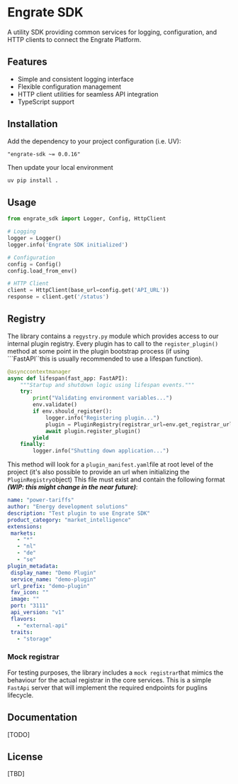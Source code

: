 # Engrate SDK

A utility SDK providing common services for logging, configuration, and HTTP clients to connect the Engrate Platform.

## Features

- Simple and consistent logging interface
- Flexible configuration management
- HTTP client utilities for seamless API integration
- TypeScript support

## Installation

Add the dependency to your project configuration (i.e. UV):

```code
"engrate-sdk ~= 0.0.16"
```
Then update your local environment
```bash
uv pip install .
```

## Usage

```python
from engrate_sdk import Logger, Config, HttpClient

# Logging
logger = Logger()
logger.info('Engrate SDK initialized')

# Configuration
config = Config()
config.load_from_env()

# HTTP Client
client = HttpClient(base_url=config.get('API_URL'))
response = client.get('/status')
```

## Registry

The library contains a ```regystry.py``` module which provides access to our internal plugin registry. Every plugin has to call to the ```register_plugin()``` method
at some point in the plugin bootstrap process (if using ```FastAPI``this is usually recommended to use a lifespan function). 

```python
@asynccontextmanager
async def lifespan(fast_app: FastAPI):
    """Startup and shutdown logic using lifespan events."""
    try:
        print("Validating environment variables...")
        env.validate()
        if env.should_register():
            logger.info("Registering plugin...")
            plugin = PluginRegistry(registrar_url=env.get_registrar_url())
            await plugin.register_plugin()
        yield
    finally:
        logger.info("Shutting down application...")
```
This method will look for a ```plugin_manifest.yaml```file at root level of the project (it's also possible to provide an url when initializing the ```PluginRegistry```object) This file must exist and contain the following format ***(WIP: this might change in the near future)***:

 ```yaml
name: "power-tariffs"
author: "Energy development solutions"
description: "Test plugin to use Engrate SDK"
product_category: "market_intelligence"
extensions:
  markets:
    - "*"
    - "nl"
    - "de"
    - "se"
plugin_metadata:
  display_name: "Demo Plugin"
  service_name: "demo-plugin"
  url_prefix: "demo-plugin"
  fav_icon: ""
  image: ""
  port: "3111"
  api_version: "v1"
  flavors:
    - "external-api"
  traits:
    - "storage"

 ```

### Mock registrar
For testing purposes, the library includes a ```mock registrar```that mimics the behaviour for the actual registrar in the core services. This is a simple ```FastApi``` server that will
implement the required endpoints for puglins lifecycle.

## Documentation

[TODO]

## License

[TBD]